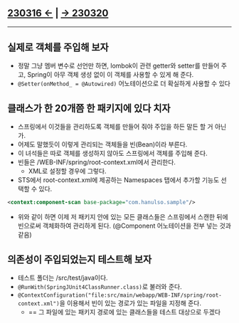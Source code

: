 ﻿#

## [230316 ←](../../230130-_Spring/230316/) | [→ 230320](../../230130-_Spring/230320/)

---

## 실제로 객체를 주입해 보자

- 정말 그냥 멤버 변수로 선언만 하면, lombok이 관련 getter와 setter를 만들어 주고, Spring이 아무 객체 생성 없이 이 객체를 사용할 수 있게 해 준다.
- `@Setter(onMethod_ = @Autowired)` 어노테이션으로 더 확실하게 사용할 수 있다

## 클래스가 한 20개쯤 한 패키지에 있다 치자

- 스프링에서 이것들을 관리하도록 객체를 만들어 줘야 주입을 하든 말든 할 거 아닌가.
- 어제도 말했듯이 이렇게 관리되는 객체들을 빈(Bean)이라 부른다.
- 이 녀석들은 따로 객체를 생성하지 않아도 스프링에서 객체를 주입해 준다.
- 빈들은 /WEB-INF/spring/root-context.xml에서 관리한다.
  - XML로 설정할 경우에 그렇다.
- STS에서 root-context.xml에 제공하는 Namespaces 탭에서 추가할 기능도 선택할 수 있다.

```xml
<context:component-scan base-package="com.hanulso.sample"/>
```

- 위와 같이 하면 이제 저 패키지 안에 있는 모든 클래스들은 스프링에서 스캔한 뒤에 빈으로써 객체화하여 관리하게 된다. (@Component 어노테이션을 전부 넣는 것과 같음)

## 의존성이 주입되었는지 테스트해 보자

- 테스트 폴더는 /src/test/java이다.
- `@RunWith(SpringJUnit4ClassRunner.class)`로 불러와 준다.
- `@ContextConfiguration("file:src/main/webapp/WEB-INF/spring/root-context.xml")`을 이용해서 빈이 있는 경로가 있는 파일을 지정해 준다.
  - == 그 파일에 있는 패키지 경로에 있는 클래스들을 테스트 대상으로 두겠다
